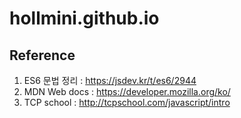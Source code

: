 # hollmini.github.io
## Reference
1. ES6 문법 정리 : https://jsdev.kr/t/es6/2944
2. MDN Web docs : https://developer.mozilla.org/ko/
3. TCP school : http://tcpschool.com/javascript/intro